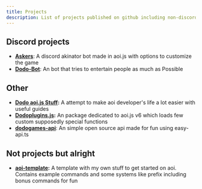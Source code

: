 ```yaml
---
title: Projects
description: List of projects published on github including non-discord ones
---
```


## Discord projects

* [**Askers**](https://github.com/DodoGames7/Askers): A discord akinator bot made in aoi.js with options to customize the game
* [**Dodo-Bot**](https://github.com/DodoGames7/Dodo-Bot/tree/v2): An bot that tries to entertain people as much as Possible

## Other

* [**Dodo aoi.js Stuff**](https://dodogames-s-studios.github.io/aoi.js-docs-by-dodo-v2/)**:** A attempt to make aoi developer's life a lot easier with useful guides
* [**Dodoplugins.js**](https://github.com/dodoGames-s-Studios/dodoplugins.js)**:** An package dedicated to aoi.js v6 which loads few custom supposedly special functions
* [**dodogames-api**](https://github.com/DodoGames7/dodogames-api): An simple open source api made for fun using easy-api.ts

## Not projects but alright

* [**aoi-template**](https://github.com/DodoGames7/aoi-template)**:** A template with my own stuff to get started on aoi. Contains example commands and some systems like prefix including bonus commands for fun
